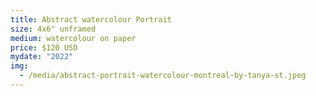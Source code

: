 ```yaml
---
title: Abstract watercolour Portrait
size: 4x6" unframed
medium: watercolour on paper
price: $120 USD
mydate: "2022"
img:
  - /media/abstract-portrait-watercolour-montreal-by-tanya-st.jpeg
---
```

